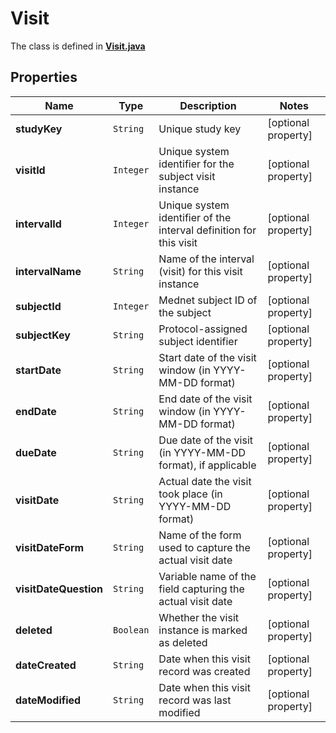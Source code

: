 

# Visit

The class is defined in **[Visit.java](../../src/main/java/org/openapitools/model/Visit.java)**

## Properties

Name | Type | Description | Notes
------------ | ------------- | ------------- | -------------
**studyKey** | `String` | Unique study key |  [optional property]
**visitId** | `Integer` | Unique system identifier for the subject visit instance |  [optional property]
**intervalId** | `Integer` | Unique system identifier of the interval definition for this visit |  [optional property]
**intervalName** | `String` | Name of the interval (visit) for this visit instance |  [optional property]
**subjectId** | `Integer` | Mednet subject ID of the subject |  [optional property]
**subjectKey** | `String` | Protocol-assigned subject identifier |  [optional property]
**startDate** | `String` | Start date of the visit window (in YYYY-MM-DD format) |  [optional property]
**endDate** | `String` | End date of the visit window (in YYYY-MM-DD format) |  [optional property]
**dueDate** | `String` | Due date of the visit (in YYYY-MM-DD format), if applicable |  [optional property]
**visitDate** | `String` | Actual date the visit took place (in YYYY-MM-DD format) |  [optional property]
**visitDateForm** | `String` | Name of the form used to capture the actual visit date |  [optional property]
**visitDateQuestion** | `String` | Variable name of the field capturing the actual visit date |  [optional property]
**deleted** | `Boolean` | Whether the visit instance is marked as deleted |  [optional property]
**dateCreated** | `String` | Date when this visit record was created |  [optional property]
**dateModified** | `String` | Date when this visit record was last modified |  [optional property]

















